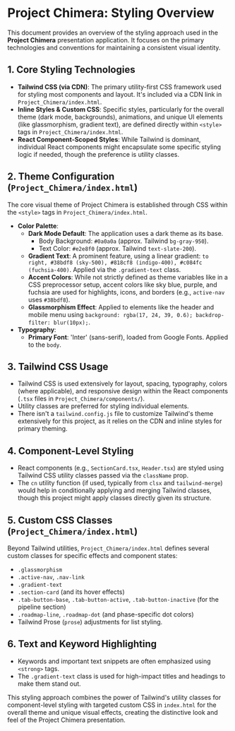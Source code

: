 
# Project Chimera: Styling Overview

This document provides an overview of the styling approach used in the **Project Chimera** presentation application. It focuses on the primary technologies and conventions for maintaining a consistent visual identity.

## 1. Core Styling Technologies

*   **Tailwind CSS (via CDN)**: The primary utility-first CSS framework used for styling most components and layout. It's included via a CDN link in `Project_Chimera/index.html`.
*   **Inline Styles & Custom CSS**: Specific styles, particularly for the overall theme (dark mode, backgrounds), animations, and unique UI elements (like glassmorphism, gradient text), are defined directly within `<style>` tags in `Project_Chimera/index.html`.
*   **React Component-Scoped Styles**: While Tailwind is dominant, individual React components might encapsulate some specific styling logic if needed, though the preference is utility classes.

## 2. Theme Configuration (`Project_Chimera/index.html`)

The core visual theme of Project Chimera is established through CSS within the `<style>` tags in `Project_Chimera/index.html`.

*   **Color Palette**:
    *   **Dark Mode Default**: The application uses a dark theme as its base.
        *   Body Background: `#0a0a0a` (approx. Tailwind `bg-gray-950`).
        *   Text Color: `#e2e8f0` (approx. Tailwind `text-slate-200`).
    *   **Gradient Text**: A prominent feature, using a linear gradient: `to right, #38bdf8 (sky-500), #818cf8 (indigo-400), #c084fc (fuchsia-400)`. Applied via the `.gradient-text` class.
    *   **Accent Colors**: While not strictly defined as theme variables like in a CSS preprocessor setup, accent colors like sky blue, purple, and fuchsia are used for highlights, icons, and borders (e.g., `active-nav` uses `#38bdf8`).
    *   **Glassmorphism Effect**: Applied to elements like the header and mobile menu using `background: rgba(17, 24, 39, 0.6); backdrop-filter: blur(10px);`.
*   **Typography**:
    *   **Primary Font**: 'Inter' (sans-serif), loaded from Google Fonts. Applied to the `body`.

## 3. Tailwind CSS Usage

*   Tailwind CSS is used extensively for layout, spacing, typography, colors (where applicable), and responsive design within the React components (`.tsx` files in `Project_Chimera/components/`).
*   Utility classes are preferred for styling individual elements.
*   There isn't a `tailwind.config.js` file to customize Tailwind's theme extensively for this project, as it relies on the CDN and inline styles for primary theming.

## 4. Component-Level Styling

*   React components (e.g., `SectionCard.tsx`, `Header.tsx`) are styled using Tailwind CSS utility classes passed via the `className` prop.
*   The `cn` utility function (if used, typically from `clsx` and `tailwind-merge`) would help in conditionally applying and merging Tailwind classes, though this project might apply classes directly given its structure.

## 5. Custom CSS Classes (`Project_Chimera/index.html`)

Beyond Tailwind utilities, `Project_Chimera/index.html` defines several custom classes for specific effects and component states:

*   `.glassmorphism`
*   `.active-nav`, `.nav-link`
*   `.gradient-text`
*   `.section-card` (and its hover effects)
*   `.tab-button-base`, `.tab-button-active`, `.tab-button-inactive` (for the pipeline section)
*   `.roadmap-line`, `.roadmap-dot` (and phase-specific dot colors)
*   Tailwind Prose (`prose`) adjustments for list styling.

## 6. Text and Keyword Highlighting

*   Keywords and important text snippets are often emphasized using `<strong>` tags.
*   The `.gradient-text` class is used for high-impact titles and headings to make them stand out.

This styling approach combines the power of Tailwind's utility classes for component-level styling with targeted custom CSS in `index.html` for the overall theme and unique visual effects, creating the distinctive look and feel of the Project Chimera presentation.
